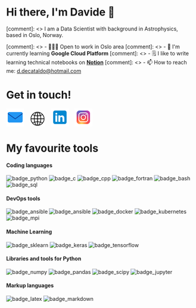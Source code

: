 # Hi there, I'm Davide 👋

[comment]: <> I am a Data Scientist with background in Astrophysics, based in Oslo, Norway.

[comment]: <> - 🧑🏻‍💻 Open to work in Oslo area
[comment]: <> - 🌱 I'm currently learning **Google Cloud Platform**
[comment]: <> - 🗒 I like to write learning technical notebooks on **[Notion][notion]**
[comment]: <> - 📫 How to reach me: d.decataldo@hotmail.com

# Get in touch! 

[![imgname](./img/icons8-envelope-48.png)](mailto:d.decataldo@hotmail.com)
&nbsp;&nbsp;
[![imgname](./img/icons8-globe-40.png)](https://www.davidedecataldo.me)
&nbsp;&nbsp;
[![imgname](./img/icons8-linkedin-48.png)](https://www.linkedin.com/in/davide-decataldo-325690168/)
&nbsp;&nbsp;
[![imgname](./img/icons8-instagram-48.png)](https://www.instagram.com/_davedc/)



# My favourite tools

#### Coding languages

![badge_python](https://img.shields.io/badge/Python-black.svg?logo=python)
![badge_c](https://custom-icon-badges.herokuapp.com/badge/C-black.svg?logo=c-in-hexagon&amp;logoColor=white)
![badge_cpp](https://img.shields.io/badge/C++-black.svg?logo=cplusplus)
![badge_fortran](https://img.shields.io/badge/Fortran-black.svg?logo=fortran)
![badge_bash](https://img.shields.io/badge/Bash-121011.svg?logo=gnu-bash)
![badge_sql](https://custom-icon-badges.herokuapp.com/badge/SQL-black.svg?logo=database&amp;logoColor=white)

#### DevOps tools
![badge_ansible](https://img.shields.io/badge/Git-black.svg?logo=git)
![badge_ansible](https://img.shields.io/badge/Ansible-black.svg?logo=ansible)
![badge_docker](https://img.shields.io/badge/Docker-black.svg?logo=docker)
![badge_kubernetes](https://img.shields.io/badge/kubernetes-black.svg?logo=Kubernetes)
![badge_mpi](https://custom-icon-badges.herokuapp.com/badge/MPI-black.svg?logo=mpi)

#### Machine Learning

![badge_sklearn](https://img.shields.io/badge/ScikitLearn-black.svg?logo=scikitlearn)
![badge_keras](https://img.shields.io/badge/Keras-black.svg?logo=keras)
![badge_tensorflow](https://img.shields.io/badge/TensorFlow-black.svg?logo=tensorflow)

#### Libraries and tools for Python
![badge_numpy](https://img.shields.io/badge/NumPy-black.svg?logo=numpy)
![badge_pandas](https://img.shields.io/badge/Pandas-black.svg?logo=pandas)
![badge_scipy](https://img.shields.io/badge/SciPy-black.svg?logo=scipy)
![badge_jupyter](https://img.shields.io/badge/Jupyter-black.svg?logo=jupyter)

#### Markup languages

![badge_latex](https://img.shields.io/badge/LaTex-black.svg?logo=latex)
![badge_markdown](https://img.shields.io/badge/Markdown-black.svg?logo=markdown)







[mywebsite]: http://davidedecataldo.me
[notion]: 
[resume]:  


